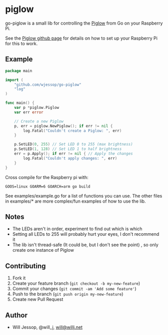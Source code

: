 # piglow

go-piglow is a small lib for controlling the [Piglow](http://shop.pimoroni.com/products/piglow) from Go on your Raspberry Pi.

See the [Piglow github page](https://github.com/pimoroni/piglow) for details on how to set up your Raspberry Pi for this to work.

## Example

````go
package main

import (
	"github.com/wjessop/go-piglow"
	"log"
)

func main() {
	var p *piglow.Piglow
	var err error

	// Create a new Piglow
	p, err = piglow.NewPiglow(); if err != nil {
		log.Fatal("Couldn't create a Piglow: ", err)
	}

	p.SetLED(0, 255) // Set LED 0 to 255 (max brightness)
	p.SetLED(1, 128) // Set LED 1 to half brightness
	err = p.Apply(); if err != nil { // Apply the changes
		log.Fatal("Couldn't apply changes: ", err)
	}
}
````

Cross compile for the Raspberry pi with:

````GOOS=linux GOARM=6 GOARCH=arm go build````

See examples/example.go for a list of functions you can use. The other files in examples/* are more complex/fun examples of how to use the lib.

## Notes

- The LEDs aren't in order, experiment to find out which is which
- Setting all LEDs to 255 will probably hurt your eyes, I don't recommend it
- The lib isn't thread-safe (It could be, but I don't see the point) , so only create one instance of Piglow

## Contributing

1. Fork it
2. Create your feature branch (`git checkout -b my-new-feature`)
3. Commit your changes (`git commit -am 'Add some feature'`)
4. Push to the branch (`git push origin my-new-feature`)
5. Create new Pull Request

## Author

* Will Jessop, @will_j, will@willj.net

